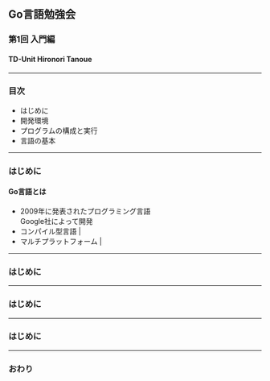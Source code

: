 ## Go言語勉強会
### 第1回 入門編
#### TD-Unit Hironori Tanoue
---
### 目次
+ はじめに
+ 開発環境
+ プログラムの構成と実行
+ 言語の基本
---
### はじめに
#### Go言語とは
- 2009年に発表されたプログラミング言語  
Google社によって開発
- コンパイル型言語 |
- マルチプラットフォーム |
---
### はじめに
---
### はじめに
---
### はじめに
---
### おわり
